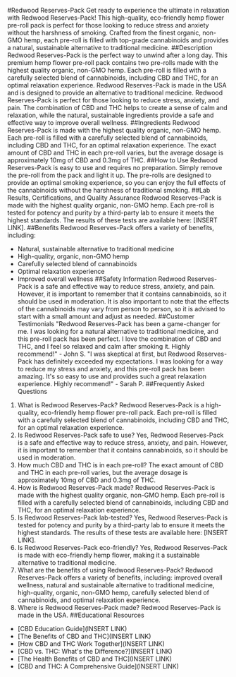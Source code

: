 #Redwood Reserves-Pack
Get ready to experience the ultimate in relaxation with Redwood Reserves-Pack! This high-quality, eco-friendly hemp flower pre-roll pack is perfect for those looking to reduce stress and anxiety without the harshness of smoking. Crafted from the finest organic, non-GMO hemp, each pre-roll is filled with top-grade cannabinoids and provides a natural, sustainable alternative to traditional medicine.
##Description
Redwood Reserves-Pack is the perfect way to unwind after a long day. This premium hemp flower pre-roll pack contains two pre-rolls made with the highest quality organic, non-GMO hemp. Each pre-roll is filled with a carefully selected blend of cannabinoids, including CBD and THC, for an optimal relaxation experience. Redwood Reserves-Pack is made in the USA and is designed to provide an alternative to traditional medicine.
Redwood Reserves-Pack is perfect for those looking to reduce stress, anxiety, and pain. The combination of CBD and THC helps to create a sense of calm and relaxation, while the natural, sustainable ingredients provide a safe and effective way to improve overall wellness.
##Ingredients
Redwood Reserves-Pack is made with the highest quality organic, non-GMO hemp. Each pre-roll is filled with a carefully selected blend of cannabinoids, including CBD and THC, for an optimal relaxation experience. The exact amount of CBD and THC in each pre-roll varies, but the average dosage is approximately 10mg of CBD and 0.3mg of THC.
##How to Use
Redwood Reserves-Pack is easy to use and requires no preparation. Simply remove the pre-roll from the pack and light it up. The pre-rolls are designed to provide an optimal smoking experience, so you can enjoy the full effects of the cannabinoids without the harshness of traditional smoking.
##Lab Results, Certifications, and Quality Assurance
Redwood Reserves-Pack is made with the highest quality organic, non-GMO hemp. Each pre-roll is tested for potency and purity by a third-party lab to ensure it meets the highest standards. The results of these tests are available here: [INSERT LINK]. 
##Benefits
Redwood Reserves-Pack offers a variety of benefits, including:
- Natural, sustainable alternative to traditional medicine
- High-quality, organic, non-GMO hemp
- Carefully selected blend of cannabinoids
- Optimal relaxation experience
- Improved overall wellness
##Safety Information
Redwood Reserves-Pack is a safe and effective way to reduce stress, anxiety, and pain. However, it is important to remember that it contains cannabinoids, so it should be used in moderation. It is also important to note that the effects of the cannabinoids may vary from person to person, so it is advised to start with a small amount and adjust as needed.
##Customer Testimonials
"Redwood Reserves-Pack has been a game-changer for me. I was looking for a natural alternative to traditional medicine, and this pre-roll pack has been perfect. I love the combination of CBD and THC, and I feel so relaxed and calm after smoking it. Highly recommend!" - John S. 
"I was skeptical at first, but Redwood Reserves-Pack has definitely exceeded my expectations. I was looking for a way to reduce my stress and anxiety, and this pre-roll pack has been amazing. It's so easy to use and provides such a great relaxation experience. Highly recommend!" - Sarah P.
##Frequently Asked Questions
1. What is Redwood Reserves-Pack?
Redwood Reserves-Pack is a high-quality, eco-friendly hemp flower pre-roll pack. Each pre-roll is filled with a carefully selected blend of cannabinoids, including CBD and THC, for an optimal relaxation experience.
2. Is Redwood Reserves-Pack safe to use?
Yes, Redwood Reserves-Pack is a safe and effective way to reduce stress, anxiety, and pain. However, it is important to remember that it contains cannabinoids, so it should be used in moderation. 
3. How much CBD and THC is in each pre-roll?
The exact amount of CBD and THC in each pre-roll varies, but the average dosage is approximately 10mg of CBD and 0.3mg of THC.
4. How is Redwood Reserves-Pack made?
Redwood Reserves-Pack is made with the highest quality organic, non-GMO hemp. Each pre-roll is filled with a carefully selected blend of cannabinoids, including CBD and THC, for an optimal relaxation experience.
5. Is Redwood Reserves-Pack lab-tested?
Yes, Redwood Reserves-Pack is tested for potency and purity by a third-party lab to ensure it meets the highest standards. The results of these tests are available here: [INSERT LINK].
6. Is Redwood Reserves-Pack eco-friendly?
Yes, Redwood Reserves-Pack is made with eco-friendly hemp flower, making it a sustainable alternative to traditional medicine.
7. What are the benefits of using Redwood Reserves-Pack?
Redwood Reserves-Pack offers a variety of benefits, including: improved overall wellness, natural and sustainable alternative to traditional medicine, high-quality, organic, non-GMO hemp, carefully selected blend of cannabinoids, and optimal relaxation experience.
8. Where is Redwood Reserves-Pack made?
Redwood Reserves-Pack is made in the USA.
##Educational Resources
- [CBD Education Guide](INSERT LINK)
- [The Benefits of CBD and THC](INSERT LINK)
- [How CBD and THC Work Together](INSERT LINK)
- [CBD vs. THC: What's the Difference?](INSERT LINK)
- [The Health Benefits of CBD and THC](INSERT LINK)
- [CBD and THC: A Comprehensive Guide](INSERT LINK)